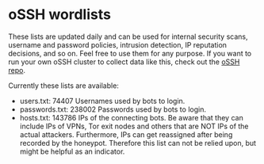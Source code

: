 # oSSH wordlists
These lists are updated daily and can be used for internal security scans, username and password policies, intrusion detection, IP reputation decisions, and so on. Feel free to use them for any purpose. If you want to run your own oSSH cluster to collect data like this, check out the [oSSH repo](https://github.com/toxyl/ossh).  

Currently these lists are available:  
- users.txt: 74407                                                                                                                                                                                                                                                                                                                                                                                                                           Usernames used by bots to login. 
- passwords.txt: 238002                                                                                                                                                                                                                                                                                                                                                                                                                           Passwords used by bots to login. 
- hosts.txt: 143786                                                                                                                                                                                                                                                                                                                                                                                                                           IPs of the connecting bots. Be aware that they can include IPs of VPNs, Tor exit nodes and others that are NOT IPs of the actual attackers. Furthermore, IPs can get reassigned after being recorded by the honeypot. Therefore this list can not be relied upon, but might be helpful as an indicator.
